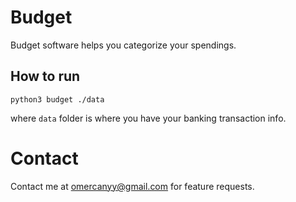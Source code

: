 # Budget

Budget software helps you categorize your spendings.

## How to run
```
python3 budget ./data
```
where `data` folder is where you have your banking transaction info.

# Contact
Contact me at omercanyy@gmail.com for feature requests.
